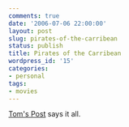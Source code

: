 ```yaml
---
comments: true
date: '2006-07-06 22:00:00'
layout: post
slug: pirates-of-the-carribean
status: publish
title: Pirates of the Carribean
wordpress_id: '15'
categories:
- personal
tags:
- movies
---
```


<a href="http://www.falcolombardi.net/blog/index.php?/archives/28-Pirates-of-the-Caribbean-2-Just-One-Hour-to-Go!.html">Tom's Post</a> says it all. 
